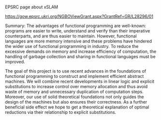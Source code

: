 EPSRC page about xSLAM 

https://gow.epsrc.ukri.org/NGBOViewGrant.aspx?GrantRef=GR/L28296/01

Summary:
The advantages of functional programming are well-known: programs are easier to write, understand and verify than their imperative counterparts, 
and are thus easier to maintain. However, functional languages are more memory intensive and these problems have hindered the wider use of 
functional programming in industry. To reduce the excessive demands on memory and increase efficiency of computation, 
the handling of garbage collection and sharing in functional languages must be improved.

The goal of this project is to use recent advances in the foundations of functional programming to construct and implement efficient abstract 
machines. We will combine recent developments in linear logic and explicit substitutions to increase control over memory allocation 
and thus avoid waste of memory and unnecessary duplication of computation steps. 
Moreover, our use of solid theoretical foundations not only guides the design of the machines but also ensures their correctness. 
As a further beneficial side effect we hope to get a theoretical explanation of optimal reductions via their relationship to 
explicit substitutions.
